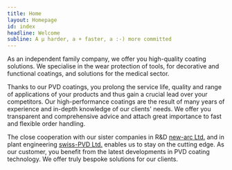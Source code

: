 ```yaml
---
title: Home
layout: Homepage
id: index
headline: Welcome
subline: A µ harder, a + faster, a :-) more committed
---
```

As an independent family company, we offer you high-quality coating solutions. We specialise in the wear protection of tools, for decorative and functional coatings, and solutions for the medical sector.

Thanks to our PVD coatings, you prolong the service life, quality and range of applications of your products and thus gain a crucial lead over your competitors. Our high-performance coatings are the result of many years of experience and in-depth knowledge of our clients' needs. We offer you transparent and comprehensive advice and attach great importance to fast and flexible order handling.

The close cooperation with our sister companies in R&D [new-arc Ltd.](http://www.new-arc.ch) and in plant engineering [swiss-PVD Ltd.](http://www.swiss-pvd.ch) enables us to stay on the cutting edge. As our customer, you benefit from the latest developments in PVD coating technology. We offer truly bespoke solutions for our clients.
